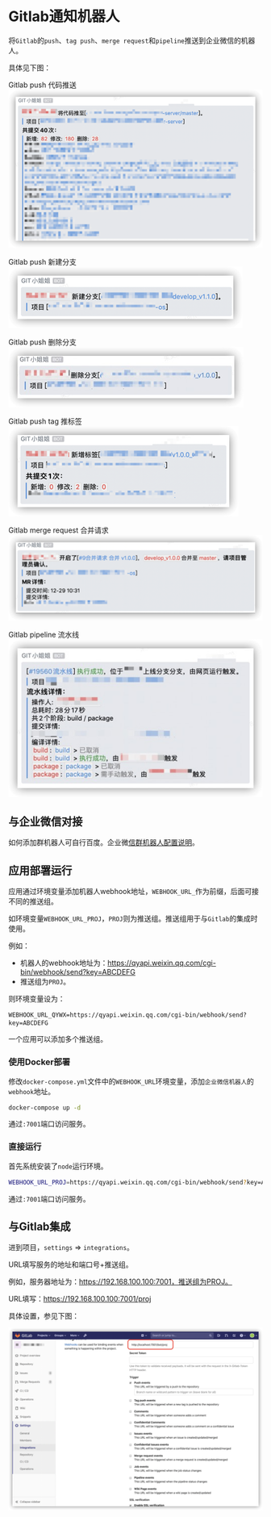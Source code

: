 # Gitlab通知机器人

将`Gitlab`的`push`、`tag push`、`merge request`和`pipeline`推送到企业微信的机器人。

具体见下图：

Gitlab push 代码推送
![alt gitlab-push-msg-1](./docs/gitlab-push-msg-1.png)

Gitlab push 新建分支
![alt gitlab-push-msg-2](./docs/gitlab-push-msg-2.png)

Gitlab push 删除分支
![alt gitlab-push-msg-3](./docs/gitlab-push-msg-3.png)

Gitlab push tag 推标签
![alt gitlab-push-tag-msg-1](./docs/gitlab-push-tag-msg-1.png)

Gitlab merge request 合并请求
![alt gitlab-mr-msg-1](./docs/gitlab-mr-msg-1.png)

Gitlab pipeline 流水线
![alt gitlab-pipeline-msg](./docs/gitlab-pipeline-msg-1.png)

## 与企业微信对接

如何添加群机器人可自行百度。企业微[信群机器人配置说明](https://work.weixin.qq.com/api/doc/90000/90136/91770)。


## 应用部署运行

应用通过环境变量添加机器人webhook地址，`WEBHOOK_URL_`作为前缀，后面可接不同的推送组。

如环境变量`WEBHOOK_URL_PROJ`，`PROJ`则为推送组。推送组用于与`Gitlab`的集成时使用。

例如：
- 机器人的webhook地址为：https://qyapi.weixin.qq.com/cgi-bin/webhook/send?key=ABCDEFG
- 推送组为`PROJ`。

则环境变量设为：
```
WEBHOOK_URL_QYWX=https://qyapi.weixin.qq.com/cgi-bin/webhook/send?key=ABCDEFG
```

一个应用可以添加多个推送组。

### 使用Docker部署

修改`docker-compose.yml`文件中的`WEBHOOK_URL`环境变量，添加`企业微信机器人`的`webhook`地址。

```bash
docker-compose up -d
```

通过`:7001`端口访问服务。

### 直接运行

首先系统安装了`node`运行环境。

```bash
WEBHOOK_URL_PROJ=https://qyapi.weixin.qq.com/cgi-bin/webhook/send?key=ABCDEFG npm start
```

通过`:7001`端口访问服务。

## 与Gitlab集成

进到项目，`settings` => `integrations`。

URL填写服务的地址和端口号+推送组。

例如，服务器地址为：https://192.168.100.100:7001，推送组为PROJ。

URL填写：https://192.168.100.100:7001/proj

具体设置，参见下图：

![alt gitlab集成图片](./docs/gitlab-integration-1.png)